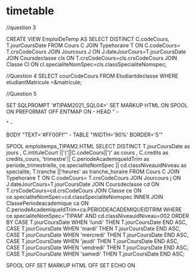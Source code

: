 # timetable

//question 3

CREATE VIEW EmploiDeTemp AS
SELECT DISTINCT C.codeCours, T.jourCoursDate
FROM Cours C
    JOIN Typehoraire T
    ON C.codeCours= T.crsCodeCours
    JOIN Jourcours J
    ON J.dateJourCours=T.jourCoursDate
    JOIN Coursdeclasse cls
    ON  T.crsCodeCours=cls.crsCodeCours 
    JOIN Classe Cl
    ON cl.specialiteNomSpec=cls.classSpecialiteNomspec;


//Question 4
SELECT courCodeCours FROM Etudiantdeclasse WHERE etudiantMatricule =&matricule;

//Question 5

SET SQLPROMPT '#TIPAM2021_SQL04>'
SET MARKUP HTML ON SPOOL ON PREFORMAT OFF ENTMAP ON -
HEAD "<TITLE>emploi de temps</TITLE> -
<STYLE type='text/css'> -
<!-- BODY {background: #FFFFC6} --> -
</STYLE>" -
BODY "TEXT='#FF00Ff'" -
TABLE "WIDTH='90%' BORDER='5'"

SPOOL emploitemps_TIPAM2.HTML
SELECT DISTINCT T.jourCoursDate as jours ,
                  C.intituleCourt ||'('||C.codeCours||')' as cours ,
                    C.credits as credits_cours,
                    'trimestre'|| C.periodeAcademiqueIdTrim  as periode_trimestrielle,
                    ce.specialiteNomSpec || cd.classNiveauidNiveau as specialite,
                    T.tranche ||'heures' as tranche_horaire
FROM Cours C
JOIN Typehoraire T
ON C.codeCours= T.crsCodeCours
JOIN Jourcours j
ON J.dateJourCours=T.jourCoursDate
JOIN Coursdeclasse cd
ON  T.crsCodeCours=cd.crsCodeCours
JOIN Classe ce
ON ce.specialiteNomSpec=cd.classSpecialiteNomspec
INNER JOIN ClassePeriodeacademique ca
ON C.periodeAcademiqueIdTrim=ca.PERIODEACADEMIQUEIDTRIM
WHERE ce.specialiteNomSpec='TIPAM'
AND   cd.classNiveauidNiveau=002
    ORDER BY CASE T.jourCoursDate  WHEN 'lundi' THEN T.jourCoursDate END ASC,
             CASE T.jourCoursDate  WHEN 'mardi' THEN T.jourCoursDate END ASC,
             CASE T.jourCoursDate  WHEN 'mercredi' THEN T.jourCoursDate END ASC,
             CASE T.jourCoursDate  WHEN 'jeudi' THEN T.jourCoursDate END ASC,
             CASE T.jourCoursDate  WHEN 'vendredi' THEN T.jourCoursDate END ASC,
             CASE T.jourCoursDate  WHEN 'samedi' THEN T.jourCoursDate END ASC; 

SPOOL OFF
SET MARKUP HTML OFF
SET ECHO ON
